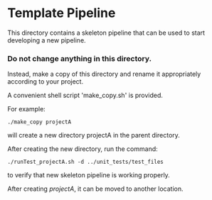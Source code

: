 # Template Pipeline

This directory contains a skeleton pipeline that can be used to start developing a new pipeline.

### Do not change anything in this directory.
Instead, make a copy of this directory and rename it appropriately according to your project.

A convenient shell script 'make_copy.sh' is provided.

For example:

    ./make_copy projectA
    
will create a new directory projectA in the parent directory.

After creating the new directory, run the command:

    ./runTest_projectA.sh -d ../unit_tests/test_files
    
to verify that new skeleton pipeline is working properly.

After creating *projectA*, it can be moved to another location.